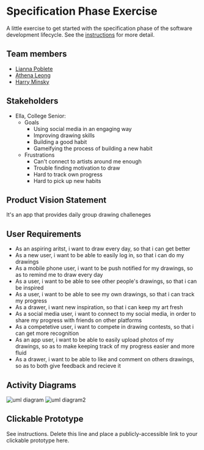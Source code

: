 # Specification Phase Exercise

A little exercise to get started with the specification phase of the software development lifecycle. See the [instructions](instructions.md) for more detail.

## Team members

 - [Lianna Poblete](https://github.com/liannnaa)
 - [Athena Leong](https://github.com/aleong2002)
 - [Harry Minsky](https://github.com/hminsky2002)


## Stakeholders

- Ella, College Senior:
  - Goals   
    - Using social media in an engaging way
    - Improving drawing skills
    - Building a good habit
    - Gameifying the process of building a new habit
  - Frustrations
    - Can't connect to artists around me enough
    - Trouble finding motivation to draw
    - Hard to track own progress 
    - Hard to pick up new habits

## Product Vision Statement

It's an app that provides daily group drawing challeneges

## User Requirements

- As an aspiring aritst, i want to draw every day, so that i can get better
- As a new user, i want to be able to easily log in, so that i can do my drawings
- As a mobile phone user, i want to be push notified for my drawings, so as to remind me to draw every day
- As a user, i want to be able to see other people's drawings, so that i can be inspired
- As a user, i want to be able to see my own drawings, so that i can track my progress
- As a drawer, i want new inspiration, so that i can keep my art fresh
- As a social media user, i want to connect to my social media, in order to share my progress with friends on other platforms
- As a competetive user, i want to compete in drawing contests, so that i can get more recognition
- As an app user, i want to be able to easily upload photos of my drawings, so as to make keeping track of my progress easier and more fluid
- As a drawer, i want to be able to like and comment on others drawings,
so as to both give feedback and recieve it







## Activity Diagrams

![uml diagram](https://github.com/software-students-fall2023/1-specification-exercise-liatha/assets/123139610/4a2f0294-6753-4673-8657-6ac626da9c20)
![uml diagram2](https://github.com/software-students-fall2023/1-specification-exercise-liatha/assets/18370464/ccd07fa6-c334-45c5-a96b-cf5a6542dd06)


## Clickable Prototype

See instructions. Delete this line and place a publicly-accessible link to your clickable prototype here.
